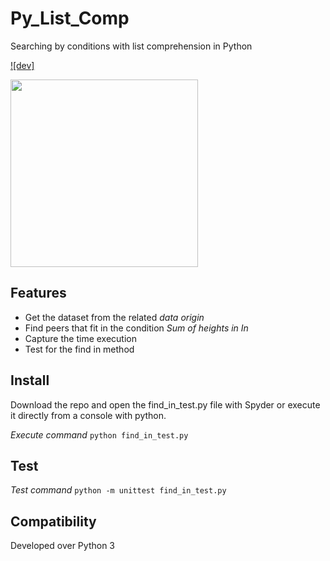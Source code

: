 # Py_List_Comp
Searching by conditions with list comprehension in Python

[![dev]](https://www.linkedin.com/in/fernando-betancourt-duque/)

<a href="(https://www.linkedin.com/in/fernando-betancourt-duque/" target="_blank">
  <img src="https://community.powerbi.com/t5/image/serverpage/image-id/251043iAABE71FEC61EF20F?v=v2" width=300 />
</a>

## Features
* Get the dataset from the related *data origin*
* Find peers that fit in the condition *Sum of heights in In*
* Capture the time execution
* Test for the find in method

## Install
Download the repo and open the find_in_test.py file with Spyder or execute it directly from a console with python.

*Execute command*
`python find_in_test.py` 

## Test
*Test command*
`python -m unittest find_in_test.py`

## Compatibility
Developed over Python 3